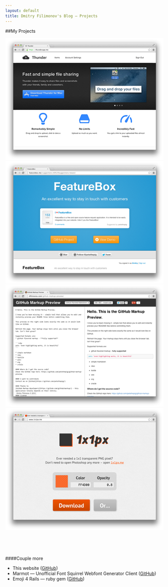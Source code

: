 ```yaml
---
layout: default
title: Dmitry Filimonov's Blog — Projects
---
```

##My Projects

[ ![Thunder](/assets/thunder.png) ](https://thunderapp.me/)
![FeatureBox](/assets/featurebox.png)
[ ![GitHub Markup Preview](/assets/preview.png) ](http://dfilimonov.com/github-markup-preview)
[ ![1x1px](/assets/1x1px.png) ](http://1x1px.me/)

<div style="height:50px;">&nbsp;</div>

####Couple more

* This website ([GitHub](https://github.com/petethepig/petethepig.github.io))
* Marmot — Unofficial Font Squirrel Webfont Generator Client ([GitHub](https://github.com/petethepig/marmot))
* Emoji 4 Rails — ruby gem ([GitHub](https://github.com/petethepig/emoji4rails))
